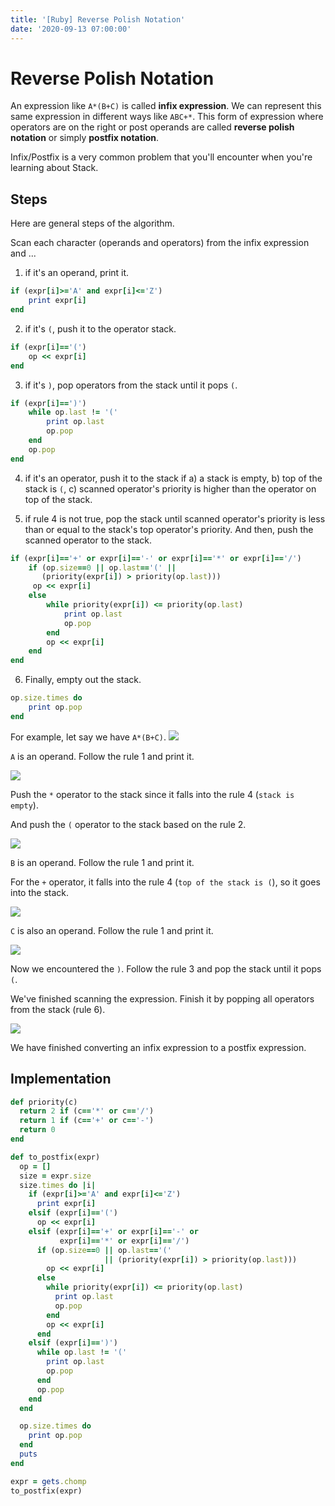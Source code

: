 ```yaml
---
title: '[Ruby] Reverse Polish Notation'
date: '2020-09-13 07:00:00'
---
```


# Reverse Polish Notation

An expression like `A*(B+C)` is called **infix expression**. We can represent this same expression in different ways like `ABC+*`. This form of expression where operators are on the right or post operands are called **reverse polish notation** or simply **postfix notation**.

Infix/Postfix is a very common problem that you'll encounter when you're learning about Stack.

## Steps

Here are general steps of the algorithm.

Scan each character (operands and operators) from the infix expression and ...

1. if it's an operand, print it.
```rb
if (expr[i]>='A' and expr[i]<='Z') 
    print expr[i]
end
```
2. if it's `(`, push it to the operator stack.
```rb
if (expr[i]=='(')
    op << expr[i]
end
```
3. if it's `)`, pop operators from the stack until it pops `(`.
```rb
if (expr[i]==')')
    while op.last != '('
        print op.last 
        op.pop
    end
    op.pop
end
```
4. if it's an operator, push it to the stack if a) a stack is empty, b) top of the stack is `(`, c) scanned operator's priority is higher than the operator on top of the stack.

5. if rule 4 is not true, pop the stack until scanned operator's priority is less than or equal to the stack's top operator's priority. And then, push the scanned operator to the stack.

```rb
if (expr[i]=='+' or expr[i]=='-' or expr[i]=='*' or expr[i]=='/')
    if (op.size==0 || op.last=='(' || 
       (priority(expr[i]) > priority(op.last)))
     op << expr[i] 
    else 
        while priority(expr[i]) <= priority(op.last)
            print op.last 
            op.pop 
        end
        op << expr[i]
    end
end
```

6. Finally, empty out the stack.
```rb
op.size.times do
    print op.pop
end
```

For example, let say we have `A*(B+C)`.
![](/images/algorithm/stack/infix2postfix/infix2postfix-1.png)

`A` is an operand. Follow the rule 1 and print it.

![](/images/algorithm/stack/infix2postfix/infix2postfix-2.png)

Push the `*` operator to the stack since it falls into the rule 4 (`stack is empty`).

And push the `(` operator to the stack based on the rule 2.

![](/images/algorithm/stack/infix2postfix/infix2postfix-3.png)

`B` is an operand. Follow the rule 1 and print it.

For the `+` operator, it falls into the rule 4 (`top of the stack is (`), so it goes into the stack.

![](/images/algorithm/stack/infix2postfix/infix2postfix-4.png)

`C` is also an operand. Follow the rule 1 and print it.

![](/images/algorithm/stack/infix2postfix/infix2postfix-5.png)

Now we encountered the `)`. Follow the rule 3 and pop the stack until it pops `(`.

We've finished scanning the expression. Finish it by popping all operators from the stack (rule 6).

![](/images/algorithm/stack/infix2postfix/infix2postfix-6.png)

We have finished converting an infix expression to a postfix expression.

## Implementation

```rb
def priority(c)
  return 2 if (c=='*' or c=='/')
  return 1 if (c=='+' or c=='-')
  return 0
end

def to_postfix(expr)
  op = []
  size = expr.size
  size.times do |i|
    if (expr[i]>='A' and expr[i]<='Z') 
      print expr[i]
    elsif (expr[i]=='(')
      op << expr[i]
    elsif (expr[i]=='+' or expr[i]=='-' or 
           expr[i]=='*' or expr[i]=='/')
      if (op.size==0 || op.last=='(' 
                     || (priority(expr[i]) > priority(op.last)))
        op << expr[i] 
      else 
        while priority(expr[i]) <= priority(op.last)
          print op.last 
          op.pop 
        end
        op << expr[i]
      end
    elsif (expr[i]==')')
      while op.last != '('
        print op.last 
        op.pop
      end
      op.pop
    end
  end

  op.size.times do
    print op.pop
  end
  puts
end

expr = gets.chomp
to_postfix(expr)
```